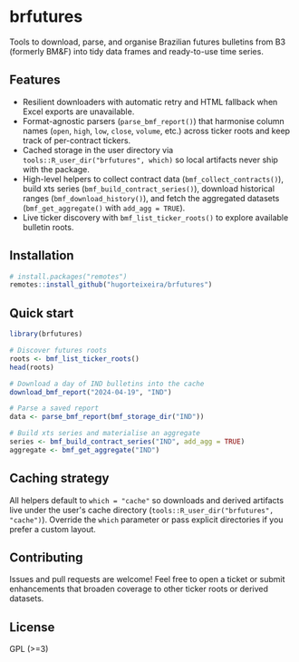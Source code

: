 # brfutures

Tools to download, parse, and organise Brazilian futures bulletins from B3 (formerly BM&F) into tidy data frames and ready-to-use time series.

## Features

- Resilient downloaders with automatic retry and HTML fallback when Excel exports are unavailable.
- Format-agnostic parsers (`parse_bmf_report()`) that harmonise column names (`open`, `high`, `low`, `close`, `volume`, etc.) across ticker roots and keep track of per-contract tickers.
- Cached storage in the user directory via `tools::R_user_dir("brfutures", which)` so local artifacts never ship with the package.
- High-level helpers to collect contract data (`bmf_collect_contracts()`), build xts series (`bmf_build_contract_series()`), download historical ranges (`bmf_download_history()`), and fetch the aggregated datasets (`bmf_get_aggregate()` with `add_agg = TRUE`).
- Live ticker discovery with `bmf_list_ticker_roots()` to explore available bulletin roots.

## Installation

```r
# install.packages("remotes")
remotes::install_github("hugorteixeira/brfutures")
```

## Quick start

```r
library(brfutures)

# Discover futures roots
roots <- bmf_list_ticker_roots()
head(roots)

# Download a day of IND bulletins into the cache
download_bmf_report("2024-04-19", "IND")

# Parse a saved report
data <- parse_bmf_report(bmf_storage_dir("IND"))

# Build xts series and materialise an aggregate
series <- bmf_build_contract_series("IND", add_agg = TRUE)
aggregate <- bmf_get_aggregate("IND")
```

## Caching strategy

All helpers default to `which = "cache"` so downloads and derived artifacts live under the user's cache directory (`tools::R_user_dir("brfutures", "cache")`). Override the `which` parameter or pass explicit directories if you prefer a custom layout.

## Contributing

Issues and pull requests are welcome! Feel free to open a ticket or submit enhancements that broaden coverage to other ticker roots or derived datasets.

## License

GPL (>=3)
